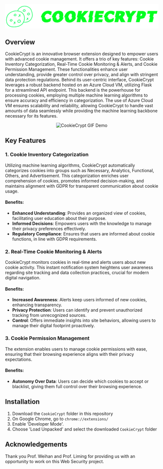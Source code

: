 ![CookieCrypt](2.2_shopee_sale/cookiecryptLogo.png)

## Overview
CookieCrypt is an innovative browser extension designed to empower users with advanced cookie management. It offers a trio of key features: Cookie Inventory Categorization, Real-Time Cookie Monitoring & Alerts, and Cookie Permission Management. These functionalities enhance user understanding, provide greater control over privacy, and align with stringent data protection regulations. Behind its user-centric interface, CookieCrypt leverages a robust backend hosted on an Azure Cloud VM, utilizing Flask for a streamlined API endpoint. This backend is the powerhouse for processing cookies, employing multiple machine learning algorithms to ensure accuracy and efficiency in categorization. The use of Azure Cloud VM ensures scalability and reliability, allowing CookieCrypt to handle vast amounts of data seamlessly while providing the machine learning backbone necessary for its features.

<p align="center">
  <img alt="CookieCrypt GIF Demo" width="auto" height="500" src="cookiecryptdemo.gif">
</p>

## Key Features

### 1. Cookie Inventory Categorization
Utilizing machine learning algorithms, CookieCrypt automatically categorizes cookies into groups such as Necessary, Analytics, Functional, Others, and Advertisement. This categorization enriches user comprehension of cookies, promotes informed decision-making, and maintains alignment with GDPR for transparent communication about cookie usage.

#### Benefits:
- **Enhanced Understanding**: Provides an organized view of cookies, facilitating user education about their purpose.
- **Informed Decisions**: Empowers users with the knowledge to manage their privacy preferences effectively.
- **Regulatory Compliance**: Ensures that users are informed about cookie functions, in line with GDPR requirements.

### 2. Real-Time Cookie Monitoring & Alerts
CookieCrypt monitors cookies in real-time and alerts users about new cookie activity. This instant notification system heightens user awareness regarding site tracking and data collection practices, crucial for modern digital navigation.

#### Benefits:
- **Increased Awareness**: Alerts keep users informed of new cookies, enhancing transparency.
- **Privacy Protection**: Users can identify and prevent unauthorized tracking from unrecognized sources.
- **Control**: Offers immediate insights into site behaviors, allowing users to manage their digital footprint proactively.

### 3. Cookie Permission Management
The extension enables users to manage cookie permissions with ease, ensuring that their browsing experience aligns with their privacy expectations.

#### Benefits:
- **Autonomy Over Data**: Users can decide which cookies to accept or blacklist, giving them full control over their browsing experience.

## Installation
1. Download the `CookieCrypt` folder in this repository
2. On Google Chrome, go to `chrome://extensions/`
3. Enable 'Developer Mode'.
4. Choose 'Load Unpacked' and select the downloaded `CookieCrypt` folder

## Acknowledgements
Thank you Prof. Weihan and Prof. Liming for providing us with an opportunity to work on this Web Security project.
